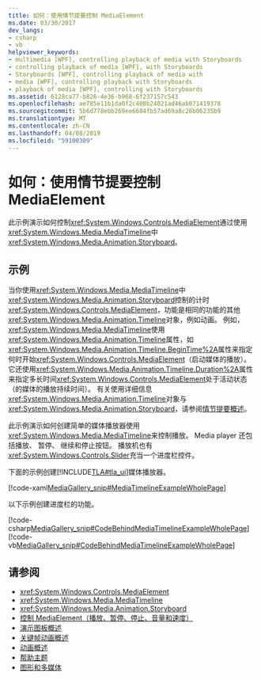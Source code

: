 ```yaml
---
title: 如何：使用情节提要控制 MediaElement
ms.date: 03/30/2017
dev_langs:
- csharp
- vb
helpviewer_keywords:
- multimedia [WPF], controlling playback of media with Storyboards
- controlling playback of media [WPF], with Storyboards
- Storyboards [WPF], controlling playback of media with
- media [WPF], controlling playback with Storyboards
- playback of media [WPF], controlling with Storyboards
ms.assetid: 6128ca77-b826-4e36-b968-6f237157c543
ms.openlocfilehash: ae785e11b1da0f2c408b24021ad46ab071419378
ms.sourcegitcommit: 5b6d778ebb269ee6684fb57ad69a8c28b06235b9
ms.translationtype: MT
ms.contentlocale: zh-CN
ms.lasthandoff: 04/08/2019
ms.locfileid: "59100309"
---
```

# <a name="how-to-control-a-mediaelement-by-using-a-storyboard"></a>如何：使用情节提要控制 MediaElement
此示例演示如何控制<xref:System.Windows.Controls.MediaElement>通过使用<xref:System.Windows.Media.MediaTimeline>中<xref:System.Windows.Media.Animation.Storyboard>。  
  
## <a name="example"></a>示例  
 当你使用<xref:System.Windows.Media.MediaTimeline>中<xref:System.Windows.Media.Animation.Storyboard>控制的计时<xref:System.Windows.Controls.MediaElement>，功能是相同的功能的其他<xref:System.Windows.Media.Animation.Timeline>对象，例如动画。 例如，<xref:System.Windows.Media.MediaTimeline>使用<xref:System.Windows.Media.Animation.Timeline>属性，如<xref:System.Windows.Media.Animation.Timeline.BeginTime%2A>属性来指定何时开始<xref:System.Windows.Controls.MediaElement>（启动媒体的播放）。 它还使用<xref:System.Windows.Media.Animation.Timeline.Duration%2A>属性来指定多长时间<xref:System.Windows.Controls.MediaElement>处于活动状态 （的媒体的播放持续时间）。 有关使用详细信息<xref:System.Windows.Media.Animation.Timeline>对象与<xref:System.Windows.Media.Animation.Storyboard>，请参阅[情节提要概述](storyboards-overview.md)。  
  
 此示例演示如何创建简单的媒体播放器使用<xref:System.Windows.Media.MediaTimeline>来控制播放。 Media player 还包括播放、 暂停、 继续和停止按钮。 播放机也有<xref:System.Windows.Controls.Slider>充当一个进度栏控件。  
  
 下面的示例创建[!INCLUDE[TLA#tla_ui](../../../../includes/tlasharptla-ui-md.md)]媒体播放器。  
  
 [!code-xaml[MediaGallery_snip#MediaTimelineExampleWholePage](~/samples/snippets/visualbasic/VS_Snippets_Wpf/MediaGallery_snip/VB/MediaTimelineExample.xaml#mediatimelineexamplewholepage)]  
  
 以下示例创建进度栏的功能。  
  
 [!code-csharp[MediaGallery_snip#CodeBehindMediaTimelineExampleWholePage](~/samples/snippets/csharp/VS_Snippets_Wpf/MediaGallery_snip/CSharp/MediaTimelineExample.xaml.cs#codebehindmediatimelineexamplewholepage)]
 [!code-vb[MediaGallery_snip#CodeBehindMediaTimelineExampleWholePage](~/samples/snippets/visualbasic/VS_Snippets_Wpf/MediaGallery_snip/VB/MediaTimelineExample.xaml.vb#codebehindmediatimelineexamplewholepage)]  
  
## <a name="see-also"></a>请参阅

- <xref:System.Windows.Controls.MediaElement>
- <xref:System.Windows.Media.MediaTimeline>
- <xref:System.Windows.Media.Animation.Storyboard>
- [控制 MediaElement（播放、暂停、停止、音量和速度）](how-to-control-a-mediaelement-play-pause-stop-volume-and-speed.md)
- [演示图板概述](storyboards-overview.md)
- [关键帧动画概述](key-frame-animations-overview.md)
- [动画概述](animation-overview.md)
- [帮助主题](audio-and-video-how-to-topics.md)
- [图形和多媒体](index.md)
